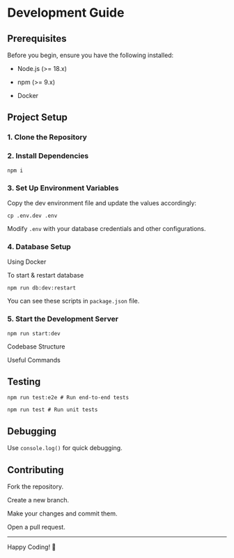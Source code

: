 # Development Guide

## Prerequisites

Before you begin, ensure you have the following installed:

- Node.js (>= 18.x)

- npm (>= 9.x)

- Docker

## Project Setup

### 1. Clone the Repository

### 2. Install Dependencies

```npm
npm i
```

### 3. Set Up Environment Variables

Copy the dev environment file and update the values accordingly:

```terminal
cp .env.dev .env
```

Modify `.env` with your database credentials and other configurations.

### 4. Database Setup

Using Docker

To start & restart database

```npm
npm run db:dev:restart
```

You can see these scripts in `package.json` file.

### 5. Start the Development Server

```terminal
npm run start:dev
```

Codebase Structure

<!-- ```
/project-root
├── src/ # Main application code
│ ├── modules/ # Feature modules
│ ├── prisma/ # Prisma database setup
│ ├── common/ # Shared utilities
│ └── main.ts # Application entry point
├── test/ # Tests
├── docs/ # Documentation files
├── .env.example # Environment variables template
├── package.json # Dependencies and scripts
├── tsconfig.json # TypeScript configuration
└── README.md # Project overview
``` -->

Useful Commands

<!-- Running the App

npm run start # Start in production mode
npm run start:dev # Start in development mode -->

## Testing

```terminal
npm run test:e2e # Run end-to-end tests
```

```terminal
npm run test # Run unit tests
```

<!-- Linting & Formatting

npm run lint # Check for linting errors
npm run format # Format the codebase -->

## Debugging

Use `console.log()` for quick debugging.

<!-- Use npm run start:debug to attach a debugger. -->

<!-- Check logs in logs/ folder for errors. -->

## Contributing

Fork the repository.

Create a new branch.

Make your changes and commit them.

Open a pull request.

<!-- ## Troubleshooting

Issue

Solution

Port already in use

Run lsof -i :PORT and kill the process using kill -9 PID

Database connection error

Ensure PostgreSQL is running and credentials in .env are correct

Module not found

Run npm install to install dependencies -->

---

Happy Coding! 🚀
